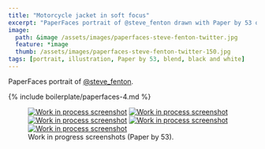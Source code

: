 ```yaml
---
title: "Motorcycle jacket in soft focus"
excerpt: "PaperFaces portrait of @steve_fenton drawn with Paper by 53 on an iPad."
image: 
  path: &image /assets/images/paperfaces-steve-fenton-twitter.jpg 
  feature: *image
  thumb: /assets/images/paperfaces-steve-fenton-twitter-150.jpg
tags: [portrait, illustration, Paper by 53, blend, black and white]
---
```


PaperFaces portrait of [@steve_fenton](http://twitter.com/steve_fenton).

{% include boilerplate/paperfaces-4.md %}

<figure class="third">
	<a href="{{ site.url }}/assets/images/paperfaces-steve-fenton-process-1-lg.jpg"><img src="{{ site.url }}/assets/images/paperfaces-steve-fenton-process-1-750.jpg" alt="Work in process screenshot"></a>
	<a href="{{ site.url }}/assets/images/paperfaces-steve-fenton-process-2-lg.jpg"><img src="{{ site.url }}/assets/images/paperfaces-steve-fenton-process-2-600.jpg" alt="Work in process screenshot"></a>
	<a href="{{ site.url }}/assets/images/paperfaces-steve-fenton-process-3-lg.jpg"><img src="{{ site.url }}/assets/images/paperfaces-steve-fenton-process-3-600.jpg" alt="Work in process screenshot"></a>
	<a href="{{ site.url }}/assets/images/paperfaces-steve-fenton-process-4-lg.jpg"><img src="{{ site.url }}/assets/images/paperfaces-steve-fenton-process-4-600.jpg" alt="Work in process screenshot"></a>
	<a href="{{ site.url }}/assets/images/paperfaces-steve-fenton-process-5-lg.jpg"><img src="{{ site.url }}/assets/images/paperfaces-steve-fenton-process-5-600.jpg" alt="Work in process screenshot"></a>
	<figcaption>Work in progress screenshots (Paper by 53).</figcaption>
</figure>
